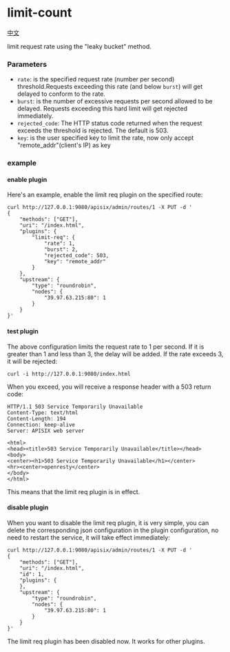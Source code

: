 # limit-count
[中文](limit-count-cn.md)

limit request rate using the "leaky bucket" method.

### Parameters
* `rate`: is the specified request rate (number per second) threshold.Requests exceeding this rate (and below `burst`) will get delayed to conform to the rate.
* `burst`: is the number of excessive requests per second allowed to be delayed. Requests exceeding this hard limit will get rejected immediately.
* `rejected_code`: The HTTP status code returned when the request exceeds the threshold is rejected. The default is 503.
* `key`: is the user specified key to limit the rate, now only accept "remote_addr"(client's IP) as key

### example

#### enable plugin
Here's an example, enable the limit req plugin on the specified route:

```shell
curl http://127.0.0.1:9080/apisix/admin/routes/1 -X PUT -d '
{
	"methods": ["GET"],
	"uri": "/index.html",
	"plugins": {
		"limit-req": {
			"rate": 1,
			"burst": 2,
			"rejected_code": 503,
			"key": "remote_addr"
		}
	},
	"upstream": {
		"type": "roundrobin",
		"nodes": {
			"39.97.63.215:80": 1
		}
	}
}'
```

#### test plugin
The above configuration limits the request rate to 1 per second. If it is greater than 1 and less than 3, the delay will be added. If the rate exceeds 3, it will be rejected:
```shell
curl -i http://127.0.0.1:9080/index.html
```

When you exceed, you will receive a response header with a 503 return code:
```
HTTP/1.1 503 Service Temporarily Unavailable
Content-Type: text/html
Content-Length: 194
Connection: keep-alive
Server: APISIX web server

<html>
<head><title>503 Service Temporarily Unavailable</title></head>
<body>
<center><h1>503 Service Temporarily Unavailable</h1></center>
<hr><center>openresty</center>
</body>
</html>
```

This means that the limit req plugin is in effect.

#### disable plugin
When you want to disable the limit req plugin, it is very simple,
 you can delete the corresponding json configuration in the plugin configuration,
  no need to restart the service, it will take effect immediately:
```shell
curl http://127.0.0.1:9080/apisix/admin/routes/1 -X PUT -d '
{
	"methods": ["GET"],
	"uri": "/index.html",
	"id": 1,
	"plugins": {
	},
	"upstream": {
		"type": "roundrobin",
		"nodes": {
			"39.97.63.215:80": 1
		}
	}
}'
```

The limit req plugin has been disabled now. It works for other plugins.
